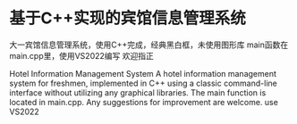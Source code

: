# 基于C++实现的宾馆信息管理系统
大一宾馆信息管理系统，使用C++完成，经典黑白框，未使用图形库
main函数在main.cpp里，使用VS2022编写
欢迎指正

Hotel Information Management System
A hotel information management system for freshmen, implemented in C++ using a classic command-line interface without utilizing any graphical libraries.
The main function is located in main.cpp.
Any suggestions for improvement are welcome.
use VS2022
